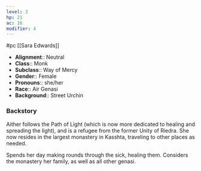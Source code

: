 ```yaml
---
level: 3
hp: 21
ac: 16
modifier: 4
---
```

 #pc [[Sara Edwards]]

* **Alignment**:: Neutral
* **Class**:: Monk
* **Subclass**:: Way of Mercy
* **Gender**:: Female
* **Pronouns**:: she/her
* **Race**:: Air Genasi
* **Background**:: Street Urchin

### Backstory

Aither follows the Path of Light (which is now more dedicated to healing and spreading the light), and is a refugee from the former Unity of Riedra. She now resides in the largest monastery in Kasshta, traveling to other places as needed.

Spends her day making rounds through the sick, healing them. Considers the monastery her family, as well as all other genasi.
